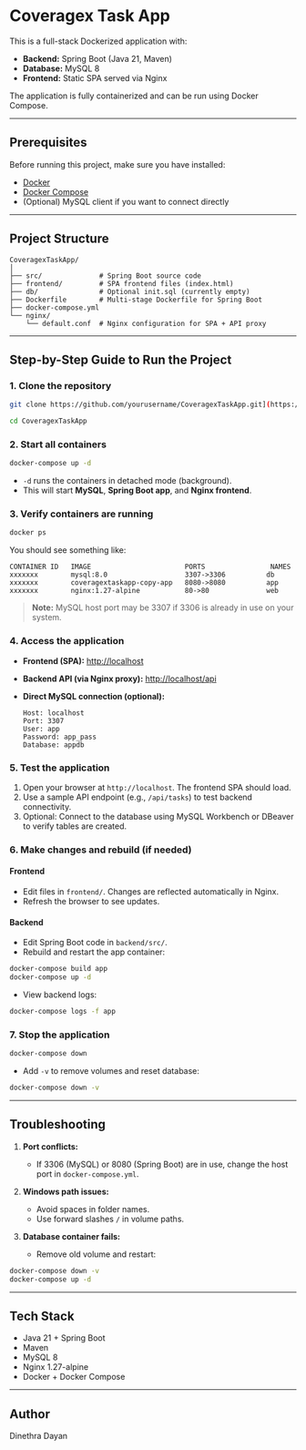 # Coveragex Task App

This is a full-stack Dockerized application with:

* **Backend:** Spring Boot (Java 21, Maven)
* **Database:** MySQL 8
* **Frontend:** Static SPA served via Nginx

The application is fully containerized and can be run using Docker Compose.

---

## **Prerequisites**

Before running this project, make sure you have installed:

* [Docker](https://www.docker.com/get-started)
* [Docker Compose](https://docs.docker.com/compose/install/)
* (Optional) MySQL client if you want to connect directly


---

## **Project Structure**

```
CoveragexTaskApp/
│
├── src/              # Spring Boot source code
├── frontend/         # SPA frontend files (index.html)
├── db/               # Optional init.sql (currently empty)
├── Dockerfile        # Multi-stage Dockerfile for Spring Boot
├── docker-compose.yml
└── nginx/
    └── default.conf  # Nginx configuration for SPA + API proxy
```

---

## **Step-by-Step Guide to Run the Project**

### **1. Clone the repository**

```bash
git clone https://github.com/yourusername/CoveragexTaskApp.git](https://github.com/gaddganepola/Coveragex-Task-App.git
```

```bash
cd CoveragexTaskApp
```

### **2. Start all containers**

```bash
docker-compose up -d
```

* `-d` runs the containers in detached mode (background).
* This will start **MySQL**, **Spring Boot app**, and **Nginx frontend**.

### **3. Verify containers are running**

```bash
docker ps
```

You should see something like:

```
CONTAINER ID   IMAGE                       PORTS                NAMES
xxxxxxx        mysql:8.0                   3307->3306          db
xxxxxxx        coveragextaskapp-copy-app   8080->8080          app
xxxxxxx        nginx:1.27-alpine           80->80              web
```

> **Note:** MySQL host port may be 3307 if 3306 is already in use on your system.

### **4. Access the application**

* **Frontend (SPA):** [http://localhost](http://localhost)
* **Backend API (via Nginx proxy):** [http://localhost/api](http://localhost/api)
* **Direct MySQL connection (optional):**

  ```
  Host: localhost
  Port: 3307
  User: app
  Password: app_pass
  Database: appdb
  ```

### **5. Test the application**

1. Open your browser at `http://localhost`. The frontend SPA should load.
2. Use a sample API endpoint (e.g., `/api/tasks`) to test backend connectivity.
3. Optional: Connect to the database using MySQL Workbench or DBeaver to verify tables are created.

### **6. Make changes and rebuild (if needed)**

#### Frontend

* Edit files in `frontend/`. Changes are reflected automatically in Nginx.
* Refresh the browser to see updates.

#### Backend

* Edit Spring Boot code in `backend/src/`.
* Rebuild and restart the app container:

```bash
docker-compose build app
docker-compose up -d
```

* View backend logs:

```bash
docker-compose logs -f app
```

### **7. Stop the application**

```bash
docker-compose down
```

* Add `-v` to remove volumes and reset database:

```bash
docker-compose down -v
```

---

## **Troubleshooting**

1. **Port conflicts:**

   * If 3306 (MySQL) or 8080 (Spring Boot) are in use, change the host port in `docker-compose.yml`.

2. **Windows path issues:**

   * Avoid spaces in folder names.
   * Use forward slashes `/` in volume paths.

3. **Database container fails:**

   * Remove old volume and restart:

```bash
docker-compose down -v
docker-compose up -d
```

---

## **Tech Stack**

* Java 21 + Spring Boot
* Maven
* MySQL 8
* Nginx 1.27-alpine
* Docker + Docker Compose

---

## **Author**

Dinethra Dayan
